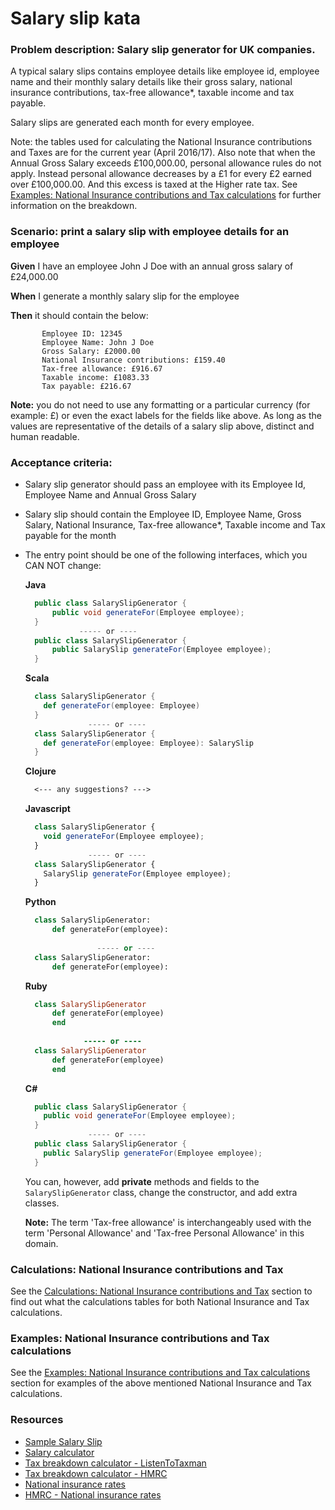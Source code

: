 Salary slip kata
================

### Problem description: Salary slip generator for UK companies.
 
  A typical salary slips contains employee details like employee id, employee name and their monthly salary details like their gross salary, national insurance contributions, tax-free allowance*, taxable income and tax payable.
  
  Salary slips are generated each month for every employee.
   
  Note: the tables used for calculating the National Insurance contributions and Taxes are for the current year (April 2016/17).
  Also note that when the Annual Gross Salary exceeds £100,000.00, personal allowance rules do not apply. Instead personal allowance decreases by a £1 for every £2 earned over £100,000.00. And this excess is taxed at the Higher rate tax.
  See [Examples: National Insurance contributions and Tax calculations](#examples-national-insurance-contributions-and-tax-calculations) for further information on the breakdown.

### Scenario: print a salary slip with employee details for an employee 
    
  <p><b>Given</b> I have an employee John J Doe with an annual gross salary of £24,000.00</p>
  <p><b>When</b> I generate a monthly salary slip for the employee</p>
  <p><b>Then</b> it should contain the below:</p>
  
           Employee ID: 12345
           Employee Name: John J Doe
           Gross Salary: £2000.00
           National Insurance contributions: £159.40
           Tax-free allowance: £916.67
           Taxable income: £1083.33
           Tax payable: £216.67 
         
   **Note:** you do not need to use any formatting or a particular currency (for example: £) or even the exact labels for the fields like above. As long as the values are representative of the details of a salary slip above, distinct and human readable.

### Acceptance criteria:
- Salary slip generator should pass an employee with its Employee Id, Employee Name and Annual Gross Salary
- Salary slip should contain the Employee ID, Employee Name, Gross Salary, National Insurance, Tax-free allowance*, Taxable income and Tax payable for the month
- The entry point should be one of the following interfaces, which you CAN NOT change:
  
  **Java** 
  ```java  
    public class SalarySlipGenerator {
        public void generateFor(Employee employee);
    }
              ----- or ----
    public class SalarySlipGenerator {
        public SalarySlip generateFor(Employee employee);
    }
  ```
  
  **Scala**
  ```scala
    class SalarySlipGenerator {
      def generateFor(employee: Employee)
    }
                ----- or ----
    class SalarySlipGenerator {
      def generateFor(employee: Employee): SalarySlip 
    }
  ```
  
  **Clojure**
  ```clojure
    <--- any suggestions? --->
  ```
  
  **Javascript**
  ```javascript
    class SalarySlipGenerator {
      void generateFor(Employee employee);
    }
                ----- or ----
    class SalarySlipGenerator {
      SalarySlip generateFor(Employee employee);
    }
  ```

  **Python**
  ```python
    class SalarySlipGenerator: 
        def generateFor(employee):
    
                  ----- or ----
    class SalarySlipGenerator:
        def generateFor(employee):
  ```  
  
  **Ruby**
  ```ruby
    class SalarySlipGenerator 
        def generateFor(employee)
        end
    
               ----- or ----
    class SalarySlipGenerator
        def generateFor(employee)
        end
    ```

  **C#**
  ```csharp
    public class SalarySlipGenerator {
      public void generateFor(Employee employee);
    }
                ----- or ----
    public class SalarySlipGenerator {
      public SalarySlip generateFor(Employee employee);
    }
  ```
      
  You can, however, add **private** methods and fields to the `SalarySlipGenerator` class, change the constructor, and add extra classes.
  
  **Note:** The term 'Tax-free allowance' is interchangeably used with the term 'Personal Allowance' and 'Tax-free Personal Allowance' in this domain.
  
### Calculations: National Insurance contributions and Tax

  See the [Calculations: National Insurance contributions and Tax](CALCULATIONS.md) section to find out what the calculations tables for both National Insurance and Tax calculations. 

### Examples: National Insurance contributions and Tax calculations

  See the [Examples: National Insurance contributions and Tax calculations](EXAMPLES.md) section for examples of the above mentioned National Insurance and Tax calculations.   
 
### Resources
- [Sample Salary Slip](http://1.bp.blogspot.com/-lJXMuMQCGtE/Udm8dlTIeSI/AAAAAAAAA1Q/jLxBZndJTAA/s1600/Pay+Slip+Format.JPG)
- [Salary calculator](http://www.thesalarycalculator.co.uk/)
- [Tax breakdown calculator - ListenToTaxman](https://listentotaxman.com/122000?)
- [Tax breakdown calculator - HMRC](http://tools.hmrc.gov.uk/hmrctaxcalculator/screen/Personal+Tax+Calculator/en-GB/summary?user=guest)
- [National insurance rates](http://www.which.co.uk/money/tax/guides/national-insurance-explained/national-insurance-rates/)
- [HMRC - National insurance rates](https://www.gov.uk/guidance/rates-and-thresholds-for-employers-2016-to-2017)
